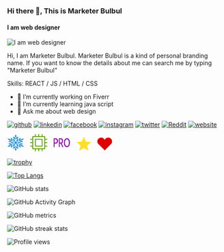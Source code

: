 ### Hi there 👋, This is Marketer Bulbul
#### I am web designer
![I am web designer](https://scontent.fdac5-1.fna.fbcdn.net/v/t1.6435-9/207552688_1494849297516969_4165091913271751645_n.jpg?_nc_cat=111&ccb=1-5&_nc_sid=e3f864&_nc_ohc=E47vj__KkFYAX-epbSe&_nc_ht=scontent.fdac5-1.fna&oh=f0c50b1737b840615ddf66a8e2d19834&oe=61BBA9E9)

Hi, I am Marketer Bulbul. Marketer Bulbul is a kind of personal branding name. If you want to know the details about me can search me by typing "Marketer Bulbul"

Skills:  REACT / JS / HTML / CSS

- 🔭 I’m currently working on Fiverr 
- 🌱 I’m currently learning java script 
- 💬 Ask me about web design 


[<img src='https://cdn.jsdelivr.net/npm/simple-icons@3.0.1/icons/github.svg' alt='github' height='40'>](https://github.com/marketerbulbul)  [<img src='https://cdn.jsdelivr.net/npm/simple-icons@3.0.1/icons/linkedin.svg' alt='linkedin' height='40'>](https://www.linkedin.com/in/marketerbulbul/)  [<img src='https://cdn.jsdelivr.net/npm/simple-icons@3.0.1/icons/facebook.svg' alt='facebook' height='40'>](https://www.facebook.com/marketerbulbul)  [<img src='https://cdn.jsdelivr.net/npm/simple-icons@3.0.1/icons/instagram.svg' alt='instagram' height='40'>](https://www.instagram.com/marketerbulbul/)  [<img src='https://cdn.jsdelivr.net/npm/simple-icons@3.0.1/icons/twitter.svg' alt='twitter' height='40'>](https://twitter.com/marketerbulbul)  [<img src='https://cdn.jsdelivr.net/npm/simple-icons@3.0.1/icons/reddit.svg' alt='Reddit' height='40'>](https://www.reddit.com/user/marketerbulbul)  [<img src='https://cdn.jsdelivr.net/npm/simple-icons@3.0.1/icons/icloud.svg' alt='website' height='40'>](https://marketerbulbul.com)  

<a href='https://archiveprogram.github.com/'><img src='https://raw.githubusercontent.com/acervenky/animated-github-badges/master/assets/acbadge.gif' width='40' height='40'></a> <a href='https://docs.github.com/en/developers'><img src='https://raw.githubusercontent.com/acervenky/animated-github-badges/master/assets/devbadge.gif' width='40' height='40'></a> <a href='https://github.com/pricing'><img src='https://raw.githubusercontent.com/acervenky/animated-github-badges/master/assets/pro.gif' width='40' height='40'></a> <a href='https://stars.github.com/'><img src='https://raw.githubusercontent.com/acervenky/animated-github-badges/master/assets/starbadge.gif' width='35' height='35'></a> <a href='https://docs.github.com/en/github/supporting-the-open-source-community-with-github-sponsors'><img src='https://raw.githubusercontent.com/acervenky/animated-github-badges/master/assets/sponsorbadge.gif' width='35' height='35'></a> 

[![trophy](https://github-profile-trophy.vercel.app/?username=marketerbulbul)](https://github.com/ryo-ma/github-profile-trophy)

[![Top Langs](https://github-readme-stats.vercel.app/api/top-langs/?username=marketerbulbul)](https://github.com/anuraghazra/github-readme-stats)

![GitHub stats](https://github-readme-stats.vercel.app/api?username=marketerbulbul&show_icons=true)  

![GitHub Activity Graph](https://activity-graph.herokuapp.com/graph?username=marketerbulbul)  

![GitHub metrics](https://metrics.lecoq.io/marketerbulbul)  

![GitHub streak stats](https://github-readme-streak-stats.herokuapp.com/?user=marketerbulbul)  

![Profile views](https://gpvc.arturio.dev/marketerbulbul)  
